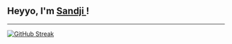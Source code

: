 ## Heyyo, I'm <a href="https://github.com/SandjiGit" target="_blank">Sandji </a>!

---

[![GitHub Streak](https://streak-stats.demolab.com?user=SandjiGit&theme=dark)](https://git.io/streak-stats)
